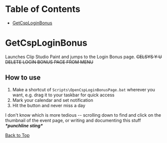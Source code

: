 ﻿# Table of Contents
- [GetCspLoginBonus](#getcsploginbonus)
# GetCspLoginBonus
Launches Clip Studio Paint and jumps to the Login Bonus page. ~~CELSYS Y U DELETE LOGIN BONUS PAGE FROM MENU~~  
## How to use
1. Make a shortcut of `Scripts\OpenCspLoginBonusPage.bat` wherever you want, e.g. drag it to your taskbar for quick access
2. Mark your calendar and set notification
3. Hit the button and never miss a day

I don't know which is more tedious -- scrolling down to find and click on the thumbnail of the event page, or writing and documenting this stuff ___\*punchline sting\*___  
  
[Back to Top](#table-of-contents)
